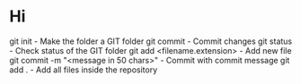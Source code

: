 # Hi

git init - Make the folder a GIT folder
git commit - Commit changes
git status - Check status of the GIT folder
git add <filename.extension> - Add new file
git commit -m "<message in 50 chars>" - Commit with commit message
git add . - Add all files inside the repository